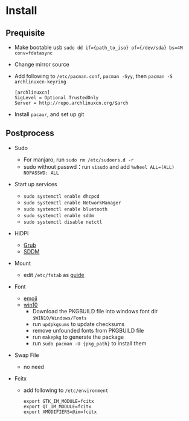 # Install

## Prequisite

- Make bootable usb `sudo dd if={path_to_iso} of={/dev/sda} bs=4M conv=fdatasync`
- Change mirror source
- Add following to `/etc/pacman.conf`, `pacman -Syy`, then `pacman -S archlinuxcn-keyring`

    ```
    [archlinuxcn]
    SigLevel = Optional TrustedOnly
    Server = http://repo.archlinuxcn.org/$arch
    ```

- Install `pacaur`, and set up git

## Postprocess

- Sudo
    - For manjaro, run `sudo rm /etc/sudoers.d -r`
    - sudo without passwd：run `visudo` and add `%wheel ALL=(ALL) NOPASSWD: ALL`

- Start up services
    - `sudo systemctl enable dhcpcd`
    - `sudo systemctl enable NetworkManager`
    - `sudo systemctl enable bluetooth`
    - `sudo systemctl enable sddm`
    - `sudo systemctl disable netctl`

- HiDPI
    - [Grub](https://unix.stackexchange.com/questions/31672/can-grub-font-size-be-customised)
    - [SDDM](https://wiki.archlinux.org/index.php/SDDM#Enable_HiDPI)

- Mount
    - edit `/etc/fstab` as [guide](https://wiki.archlinux.org/index.php/Fstab)

- Font
    - [emoji](https://wiki.archlinux.org/index.php/Font_configuration/Examples#System-wide_Noto_Emoji_fonts)
    - [win10](https://aur.archlinux.org/pkgbase/ttf-ms-win10/)
        - Download the PKGBUILD file into windows font dir `$WIN10/Windows/Fonts`
        - run `updpkgsums` to update checksums
        - remove unfounded fonts from PKGBUILD file
        - run `makepkg` to generate the package
        - run `sudo pacman -U {pkg_path}` to install them

- Swap File
    - no need

- Fcitx
    - add following to `/etc/environment`

        ```
        export GTK_IM_MODULE=fcitx
        export QT_IM_MODULE=fcitx
        export XMODIFIERS=@im=fcitx
        ```
